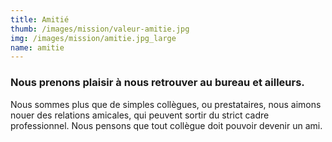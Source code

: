 ```yaml
---
title: Amitié
thumb: /images/mission/valeur-amitie.jpg
img: /images/mission/amitie.jpg_large
name: amitie
---
```


### Nous prenons plaisir à nous retrouver au bureau et ailleurs.

Nous sommes plus que de simples collègues, ou prestataires, nous aimons nouer des relations amicales, qui peuvent
sortir du strict cadre professionnel. Nous pensons que tout collègue doit pouvoir devenir un ami.